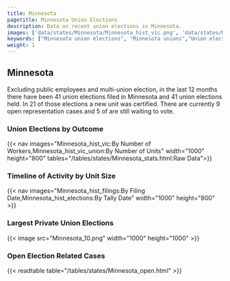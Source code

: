 ```yaml
---
title: Minnesota
pagetitle: Minnesota Union Elections
description: Data on recent union elections in Minnesota.
images: ['data/states/Minnesota/Minnesota_hist_vic.png', 'data/states/Minnesota/Minnesota_hist_size.png', 'data/states/Minnesota/Minnesota_10.png']
keywords: ["Minnesota union elections", "Minnesota unions","Union elections"]
weight: 1
---
```

##  Minnesota

Excluding public employees and multi-union election, in the last 12 months there have been 41 union elections filed in Minnesota and 41 union elections held. In 21 of those elections a new unit was certified. There are currently 9 open representation cases and 5 of are still waiting to vote.

### Union Elections by Outcome
{{< nav images="Minnesota_hist_vic:By Number of Workers,Minnesota_hist_vic_union:By Number of Units" width="1000" height="800" tables="/tables/states/Minnesota_stats.html:Raw Data">}}

### Timeline of Activity by Unit Size
{{< nav images="Minnesota_hist_filings:By Filing Date,Minnesota_hist_elections:By Tally Date" width="1000" height="800" >}}

### Largest Private Union Elections
{{< image src="Minnesota_10.png" width="1000" height="1000"  >}}

### Open Election Related Cases
{{< readtable table="/tables/states/Minnesota_open.html" >}}

